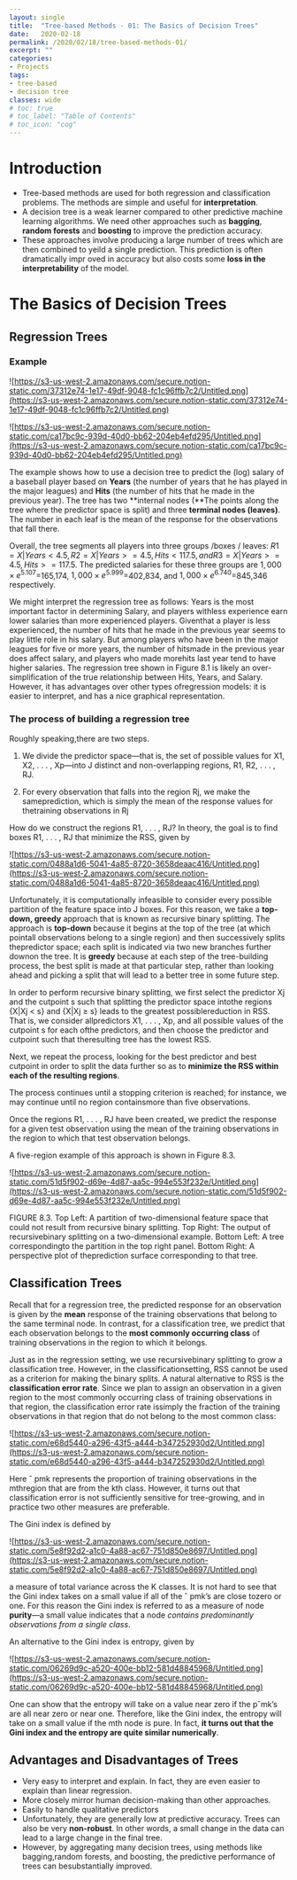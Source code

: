 ```yaml
---
layout: single
title:  "Tree-based Methods - 01: The Basics of Decision Trees"
date:   2020-02-18
permalink: /2020/02/18/tree-based-methods-01/
excerpt: ""
categories: 
- Projects
tags:
- tree-based
- decision tree
classes: wide
# toc: true
# toc_label: "Table of Contents"
# toc_icon: "cog"
---
```


# Introduction

- Tree-based methods are used for both regression and classification problems. The methods are simple and useful for **interpretation**.
- A decision tree is a weak learner compared to other predictive machine learning algorithms. We need other approaches such as **bagging**, **random forests** and **boosting** to improve the prediction accuracy.
- These approaches involve producing a large number of trees which are then combined to yeild a single prediction. This prediction is often dramatically impr  oved in accuracy but also costs some **loss in the interpretability** of the model.

# The Basics of Decision Trees

## Regression Trees

### Example

![https://s3-us-west-2.amazonaws.com/secure.notion-static.com/37312e74-1e17-49df-9048-fc1c96ffb7c2/Untitled.png](https://s3-us-west-2.amazonaws.com/secure.notion-static.com/37312e74-1e17-49df-9048-fc1c96ffb7c2/Untitled.png)

![https://s3-us-west-2.amazonaws.com/secure.notion-static.com/ca17bc9c-939d-40d0-bb62-204eb4efd295/Untitled.png](https://s3-us-west-2.amazonaws.com/secure.notion-static.com/ca17bc9c-939d-40d0-bb62-204eb4efd295/Untitled.png)

The example shows how to use a decision tree to predict the (log) salary of a baseball player based on **Years** (the number of years that he has played in the major leagues) and **Hits** (the number of hits that he made in the previous year). The tree has two **internal nodes (**The points along the tree where the predictor space is split) and three **terminal nodes (leaves)**. The number in each leaf is the mean of the response for the observations that fall there.

Overall, the tree segments all players into three groups /boxes / leaves: $R1 ={X | Years<4.5}, R2 ={X | Years>=4.5,Hits<117.5}, and R3 ={X | Years>=4.5, Hits>=117.5}$. The predicted salaries for these three groups are $1,000×e^5.107 =$165,174, $1,000×e^5.999 =$402,834, and $1,000×e^6.740 =$845,346 respectively.

We might interpret the regression tree as follows: Years is the most important factor in determining Salary, and players withless experience earn lower salaries than more experienced players. Giventhat a player is less experienced, the number of hits that he made in the previous year seems to play little role in his salary. But among players who have been in the major leagues for five or more years, the number of hitsmade in the previous year does affect salary, and players who made morehits last year tend to have higher salaries. The regression tree shown in Figure 8.1 is likely an over-simplification of the true relationship between Hits, Years, and Salary. However, it has advantages over other types ofregression models: it is easier to interpret, and has a nice graphical representation.

### The process of building a regression tree

Roughly speaking,there are two steps.

1. We divide the predictor space—that is, the set of possible values for X1, X2, . . . , Xp—into J distinct and non-overlapping regions, R1, R2, . . . , RJ.

2. For every observation that falls into the region Rj, we make the sameprediction, which is simply the mean of the response values for thetraining observations in Rj

How do we construct the regions R1, . . . , RJ? In theory, the goal is to find boxes R1, . . . , RJ that minimize the RSS, given by

![https://s3-us-west-2.amazonaws.com/secure.notion-static.com/0488a1d6-5041-4a85-8720-3658deaac416/Untitled.png](https://s3-us-west-2.amazonaws.com/secure.notion-static.com/0488a1d6-5041-4a85-8720-3658deaac416/Untitled.png)

Unfortunately, it is computationally infeasible to consider every possible partition of the feature space into J boxes. For this reason, we take a **top-down, greedy** approach that is known as recursive binary splitting. The approach is **top-down** because it begins at the top of the tree (at which pointall observations belong to a single region) and then successively splits thepredictor space; each split is indicated via two new branches further downon the tree. It is **greedy** because at each step of the tree-building process, the best split is made at that particular step, rather than looking ahead and picking a split that will lead to a better tree in some future step.

In order to perform recursive binary splitting, we first select the predictor Xj and the cutpoint s such that splitting the predictor space intothe regions {X|Xj < s} and {X|Xj ≥ s} leads to the greatest possiblereduction in RSS. That is, we consider allpredictors X1, . . . , Xp, and all possible values of the cutpoint s for each ofthe predictors, and then choose the predictor and cutpoint such that theresulting tree has the lowest RSS.

Next, we repeat the process, looking for the best predictor and best cutpoint in order to split the data further so as to **minimize the RSS within each of the resulting regions**. 

The process continues until a stopping criterion is reached; for instance, we may continue until no region containsmore than five observations.

Once the regions R1, . . . , RJ have been created, we predict the response for a given test observation using the mean of the training observations in the region to which that test observation belongs.

A five-region example of this approach is shown in Figure 8.3.

![https://s3-us-west-2.amazonaws.com/secure.notion-static.com/51d5f902-d69e-4d87-aa5c-994e553f232e/Untitled.png](https://s3-us-west-2.amazonaws.com/secure.notion-static.com/51d5f902-d69e-4d87-aa5c-994e553f232e/Untitled.png)

FIGURE 8.3. Top Left: A partition of two-dimensional feature space that could not result from recursive binary splitting. Top Right: The output of recursivebinary splitting on a two-dimensional example. Bottom Left: A tree correspondingto the partition in the top right panel. Bottom Right: A perspective plot of theprediction surface corresponding to that tree.

## Classification Trees

Recall that for a regression tree, the predicted response for an observation is given by the **mean** response of the training observations that belong to the same terminal node. In contrast, for a classification tree, we predict that each observation belongs to the **most commonly occurring class** of training observations in the region to which it belongs.

Just as in the regression setting, we use recursivebinary splitting to grow a classification tree. However, in the classificationsetting, RSS cannot be used as a criterion for making the binary splits. A natural alternative to RSS is the **classification error rate**. Since we plan to assign an observation in a given region to the most commonly occurring class of training observations in that region, the classification error rate issimply the fraction of the training observations in that region that do not belong to the most common class:

![https://s3-us-west-2.amazonaws.com/secure.notion-static.com/e68d5440-a296-43f5-a444-b347252930d2/Untitled.png](https://s3-us-west-2.amazonaws.com/secure.notion-static.com/e68d5440-a296-43f5-a444-b347252930d2/Untitled.png)

Here ˆ pmk represents the proportion of training observations in the mthregion that are from the kth class. However, it turns out that classification error is not sufficiently sensitive for tree-growing, and in practice two other measures are preferable. 

The Gini index is defined by

![https://s3-us-west-2.amazonaws.com/secure.notion-static.com/5e8f92d2-a1c0-4a88-ac67-751d850e8697/Untitled.png](https://s3-us-west-2.amazonaws.com/secure.notion-static.com/5e8f92d2-a1c0-4a88-ac67-751d850e8697/Untitled.png)

a measure of total variance across the K classes. It is not hard to see that the Gini index takes on a small value if all of the ˆ pmk’s are close tozero or one. For this reason the Gini index is referred to as a measure of node **purity**—a small value indicates that a node *contains predominantly observations from a single class*.

An alternative to the Gini index is entropy, given by

![https://s3-us-west-2.amazonaws.com/secure.notion-static.com/06269d9c-a520-400e-bb12-581d48845968/Untitled.png](https://s3-us-west-2.amazonaws.com/secure.notion-static.com/06269d9c-a520-400e-bb12-581d48845968/Untitled.png)

One can show that the entropy will take on a value near zero if the pˆmk’s are all near zero or near one. Therefore, like the Gini index, the entropy will take on a small value if the mth node is pure. In fact, **it turns out that the Gini index and the entropy are quite similar numerically**.

## Advantages and Disadvantages of Trees

- Very easy to interpret and explain. In fact, they are even easier to explain than linear regression.
- More closely mirror human decision-making than other approaches.
- Easily to handle qualitative predictors
- Unfortunately, they are generally low at predictive accuracy. Trees can also be very **non-robust**. In other words, a small change in the data can lead to a large change in the final tree.
- However, by aggregating many decision trees, using methods like bagging,random forests, and boosting, the predictive performance of trees can besubstantially improved.